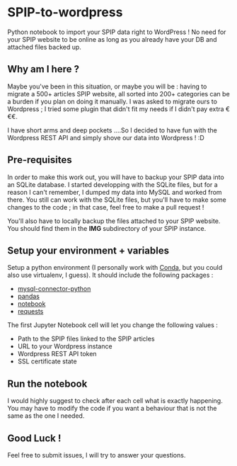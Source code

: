# SPIP-to-wordpress
Python notebook to import your SPIP data right to WordPress ! 
No need for your SPIP website to be online as long as you already have your DB and attached files backed up.

## Why am I here ?
Maybe you've been in this situation, or maybe you will be : having to migrate a 500+ articles SPIP website, all sorted into 200+ categories can be a burden if you plan on doing it manually.
I was asked to migrate ours to Wordpress ; I tried some plugin that didn't fit my needs if I didn't pay extra €€€.

I have short arms and deep pockets ....So I decided to have fun with the Wordpress REST API and simply shove our data into Wordpress ! :D

## Pre-requisites
In order to make this work out, you will have to backup your SPIP data into an SQLite database.
I started developping with the SQLite files, but for a reason I can't remember, I dumped my data into MySQL and worked from there.
You still can work with the SQLite files, but you'll have to make some changes to the code ; in that case, feel free to make a pull request !

You'll also have to locally backup the files attached to your SPIP website. You should find them in the **IMG** subdirectory of your SPIP instance.

## Setup your environment + variables

Setup a python environment (I personally work with [Conda](https://docs.conda.io/projects/conda/en/latest/user-guide/getting-started.html), but you could also use virtualenv, I guess).
It should include the following packages :
- [mysql-connector-python](https://pypi.org/project/mysql-connector-python/)
- [pandas](https://pandas.pydata.org/)
- [notebook](https://jupyter.org/install)
- [requests](https://pypi.org/project/requests/)


The first Jupyter Notebook cell will let you change the following values :
- Path to the SPIP files linked to the SPIP articles
- URL to your Wordpress instance
- Wordpress REST API token
- SSL certificate state

## Run the notebook

I would highly suggest to check after each cell what is exactly happening. You may have to modify the code if you want a behaviour that is not the same as the one I needed.

## Good Luck !
Feel free to submit issues, I will try to answer your questions.
